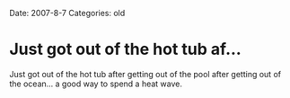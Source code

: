 Date: 2007-8-7
Categories: old

# Just got out of the hot tub af…

Just got out of the hot tub after getting out of the pool after getting out of the ocean... a good way to spend a heat wave.
